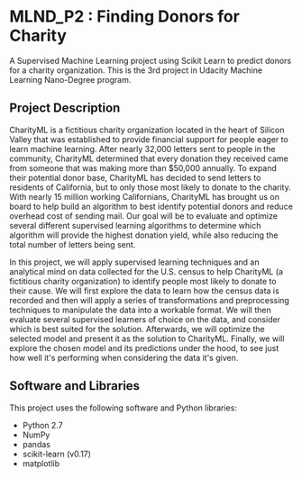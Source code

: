 # MLND_P2 : Finding Donors for Charity
A Supervised Machine Learning project using Scikit Learn to predict donors for a charity organization.
This is the 3rd project in Udacity Machine Learning Nano-Degree program.

## Project Description

CharityML is a fictitious charity organization located in the heart of Silicon Valley that was established to provide financial support for people eager to learn machine learning. After nearly 32,000 letters sent to people in the community, CharityML determined that every donation they received came from someone that was making more than $50,000 annually. To expand their potential donor base, CharityML has decided to send letters to residents of California, but to only those most likely to donate to the charity. With nearly 15 million working Californians, CharityML has brought us on board to help build an algorithm to best identify potential donors and reduce overhead cost of sending mail. Our goal will be to evaluate and optimize several different supervised learning algorithms to determine which algorithm will provide the highest donation yield, while also reducing the total number of letters being sent.

In this project, we will apply supervised learning techniques and an analytical mind on data collected for the U.S. census to help CharityML (a fictitious charity organization) to identify people most likely to donate to their cause. We will first explore the data to learn how the census data is recorded and then will apply a series of transformations and preprocessing techniques to manipulate the data into a workable format. We will then evaluate several supervised learners of choice on the data, and consider which is best suited for the solution. Afterwards, we will optimize the selected model and present it as the solution to CharityML. Finally, we will explore the chosen model and its predictions under the hood, to see just how well it's performing when considering the data it's given.

## Software and Libraries
This project uses the following software and Python libraries:

- Python 2.7
- NumPy
- pandas
- scikit-learn (v0.17)
- matplotlib

